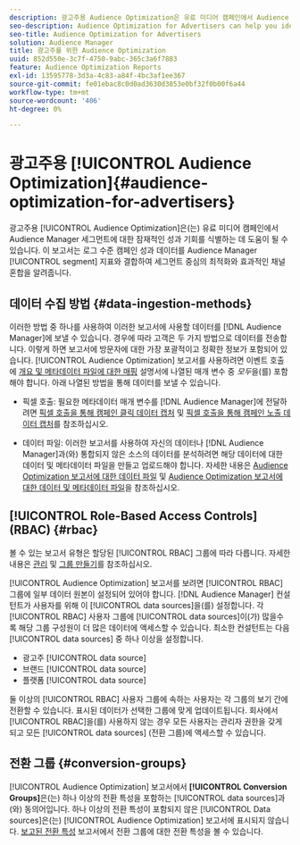 ```yaml
---
description: 광고주용 Audience Optimization은 유료 미디어 캠페인에서 Audience Manager 세그먼트에 대한 잠재적인 성과 기회를 식별하는 데 도움이 될 수 있습니다. 이러한 보고서는 로그 수준 캠페인 성과 데이터를 Audience Manager 세그먼트 지표와 결합하여 세그먼트 중심의 최적화와 효과적인 채널 혼합을 알려줍니다.
seo-description: Audience Optimization for Advertisers can help you identify potential performance opportunities for Audience Manager segments across your paid media campaigns. These reports combine log-level campaign performance data with Audience Manager segment metrics to inform segment-centric optimizations and an effective channel mix.
seo-title: Audience Optimization for Advertisers
solution: Audience Manager
title: 광고주를 위한 Audience Optimization
uuid: 852d550e-3c7f-4750-9abc-365c3a6f7883
feature: Audience Optimization Reports
exl-id: 13595778-3d3a-4c83-a84f-4bc3af1ee367
source-git-commit: fe01ebac8c0d0ad3630d3853e0bf32f0b00f6a44
workflow-type: tm+mt
source-wordcount: '406'
ht-degree: 0%

---
```


# 광고주용 [!UICONTROL Audience Optimization]{#audience-optimization-for-advertisers}

광고주용 [!UICONTROL Audience Optimization]은(는) 유료 미디어 캠페인에서 Audience Manager 세그먼트에 대한 잠재적인 성과 기회를 식별하는 데 도움이 될 수 있습니다. 이 보고서는 로그 수준 캠페인 성과 데이터를 Audience Manager [!UICONTROL segment] 지표와 결합하여 세그먼트 중심의 최적화와 효과적인 채널 혼합을 알려줍니다.

## 데이터 수집 방법 {#data-ingestion-methods}

이러한 방법 중 하나를 사용하여 이러한 보고서에 사용할 데이터를 [!DNL Audience Manager]에 보낼 수 있습니다. 경우에 따라 고객은 두 가지 방법으로 데이터를 전송합니다. 이렇게 하면 보고서에 방문자에 대한 가장 포괄적이고 정확한 정보가 포함되어 있습니다. [!UICONTROL Audience Optimization] 보고서를 사용하려면 이벤트 호출에 [개요 및 메타데이터 파일에 대한 매핑](../../../reporting/audience-optimization-reports/metadata-files-intro/metadata-file-overview.md) 설명서에 나열된 매개 변수 중 *모두*&#x200B;을(를) 포함해야 합니다. 아래 나열된 방법을 통해 데이터를 보낼 수 있습니다.

* 픽셀 호출: 필요한 메타데이터 매개 변수를 [!DNL Audience Manager]에 전달하려면 [픽셀 호출을 통해 캠페인 클릭 데이터 캡처](../../../integration/media-data-integration/click-data-pixels.md) 및 [픽셀 호출을 통해 캠페인 노출 데이터 캡처](../../../integration/media-data-integration/impression-data-pixels.md)를 참조하십시오.

* 데이터 파일: 이러한 보고서를 사용하여 자신의 데이터나 [!DNL Audience Manager]과(와) 통합되지 않은 소스의 데이터를 분석하려면 해당 데이터에 대한 데이터 및 메타데이터 파일을 만들고 업로드해야 합니다. 자세한 내용은 [Audience Optimization 보고서에 대한 데이터 파일](../../../reporting/audience-optimization-reports/metadata-files-intro/datafiles-intro.md) 및 [Audience Optimization 보고서에 대한 데이터 및 메타데이터 파일](../../../reporting/audience-optimization-reports/metadata-files-intro/metadata-files-intro.md)을 참조하십시오.

## [!UICONTROL Role-Based Access Controls] (RBAC) {#rbac}

볼 수 있는 보고서 유형은 할당된 [!UICONTROL RBAC] 그룹에 따라 다릅니다. 자세한 내용은 [관리](../../../features/administration/administration-overview.md) 및 [그룹 만들기](../../../features/administration/administration-overview.md#create-group)를 참조하십시오.

[!UICONTROL Audience Optimization] 보고서를 보려면 [!UICONTROL RBAC] 그룹에 일부 데이터 원본이 설정되어 있어야 합니다. [!DNL Audience Manager] 컨설턴트가 사용자를 위해 이 [!UICONTROL data sources]을(를) 설정합니다. 각 [!UICONTROL RBAC] 사용자 그룹에 [!UICONTROL data sources]이(가) 많을수록 해당 그룹 구성원이 더 많은 데이터에 액세스할 수 있습니다. 최소한 컨설턴트는 다음 [!UICONTROL data sources] 중 하나 이상을 설정합니다.

* 광고주 [!UICONTROL data source]
* 브랜드 [!UICONTROL data source]
* 플랫폼 [!UICONTROL data source]

둘 이상의 [!UICONTROL RBAC] 사용자 그룹에 속하는 사용자는 각 그룹의 보기 간에 전환할 수 있습니다. 표시된 데이터가 선택한 그룹에 맞게 업데이트됩니다. 회사에서 [!UICONTROL RBAC]을(를) 사용하지 않는 경우 모든 사용자는 관리자 권한을 갖게 되고 모든 [!UICONTROL data sources] (전환 그룹)에 액세스할 수 있습니다.

## 전환 그룹 {#conversion-groups}

[!UICONTROL Audience Optimization] 보고서에서 **[!UICONTROL Conversion Groups]**&#x200B;은(는) 하나 이상의 전환 특성을 포함하는 [!UICONTROL data sources]과(와) 동의어입니다. 하나 이상의 전환 특성이 포함되지 않은 [!UICONTROL Data sources]은(는) [!UICONTROL Audience Optimization] 보고서에 표시되지 않습니다. [보고된 전환 특성](../../../reporting/audience-optimization-reports/aor-advertisers/reported-conversion-traits.md) 보고서에서 전환 그룹에 대한 전환 특성을 볼 수 있습니다.
